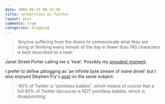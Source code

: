 ```yaml
---
date: 2009-08-25 08:33:58
title: celebrities on Twitter
layout: post
comments: true
categories: blogging
---
```

> 'Anyone suffering from the desire to communicate what they are doing
> or thinking every minute of the day in fewer than 140 characters is
> best described as a twat.'

Janet Street Porter calling me a 'twat'. Possibly my
[proudest moment](http://www.nbrightside.com/blog/2007/01/23/my-proudest-moment/).

I prefer to define µblogging as 'an infinite byte stream of inane
drivel' but I also enjoyed Stephen Fry's
[post](http://www.stephenfry.com/2009/08/18/pointless-babble/) on the
same subject:

> '40% of Twitter is “pointless babble”, which means of course that a
> full 60% of Twitter discourse is NOT pointless babble, which is
> disappointing.'
